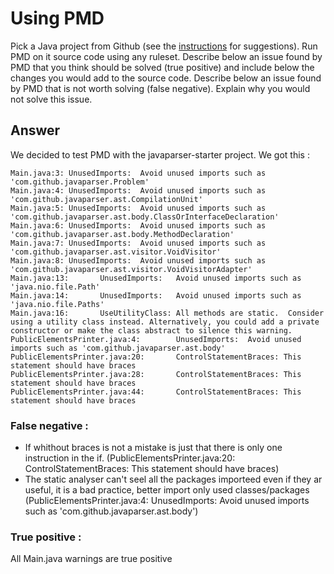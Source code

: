# Using PMD

Pick a Java project from Github (see the [instructions](../sujet.md) for suggestions). Run PMD on it source code using any ruleset. Describe below an issue found by PMD that you think should be solved (true positive) and include below the changes you would add to the source code. Describe below an issue found by PMD that is not worth solving (false negative). Explain why you would not solve this issue.

## Answer

We decided to test PMD with the javaparser-starter project. We got this :

```
Main.java:3: UnusedImports:  Avoid unused imports such as 'com.github.javaparser.Problem'
Main.java:4: UnusedImports:  Avoid unused imports such as 'com.github.javaparser.ast.CompilationUnit'
Main.java:5: UnusedImports:  Avoid unused imports such as 'com.github.javaparser.ast.body.ClassOrInterfaceDeclaration'
Main.java:6: UnusedImports:  Avoid unused imports such as 'com.github.javaparser.ast.body.MethodDeclaration'
Main.java:7: UnusedImports:  Avoid unused imports such as 'com.github.javaparser.ast.visitor.VoidVisitor'
Main.java:8: UnusedImports:  Avoid unused imports such as 'com.github.javaparser.ast.visitor.VoidVisitorAdapter'
Main.java:13:       UnusedImports:   Avoid unused imports such as 'java.nio.file.Path'
Main.java:14:       UnusedImports:   Avoid unused imports such as 'java.nio.file.Paths'
Main.java:16:       UseUtilityClass: All methods are static.  Consider using a utility class instead. Alternatively, you could add a private constructor or make the class abstract to silence this warning.
PublicElementsPrinter.java:4:        UnusedImports:  Avoid unused imports such as 'com.github.javaparser.ast.body'
PublicElementsPrinter.java:20:       ControlStatementBraces: This statement should have braces
PublicElementsPrinter.java:28:       ControlStatementBraces: This statement should have braces
PublicElementsPrinter.java:44:       ControlStatementBraces: This statement should have braces
```

### False negative : 
- If whithout braces is not a mistake is just that there is only one instruction in the if. (PublicElementsPrinter.java:20: ControlStatementBraces: This statement should have braces)
- The static analyser can't seel all the packages importeed even if they ar useful, it is a bad practice, better import only used classes/packages (PublicElementsPrinter.java:4:        UnusedImports:  Avoid unused imports such as 'com.github.javaparser.ast.body')

### True positive : 
All Main.java warnings are true positive
